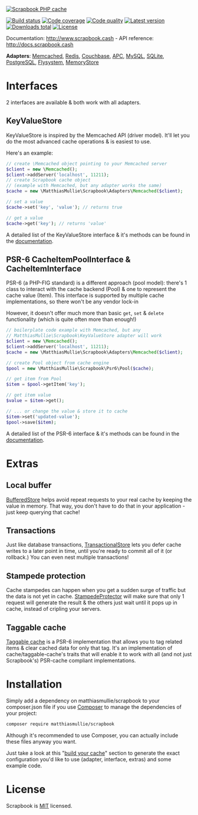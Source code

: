 [![Scrapbook PHP cache](http://www.scrapbook.cash/public/logo_side.png)](http://www.scrapbook.cash)

[![Build status](https://api.travis-ci.org/matthiasmullie/scrapbook.svg?branch=master)](https://travis-ci.org/matthiasmullie/scrapbook)
[![Code coverage](http://img.shields.io/codecov/c/github/matthiasmullie/scrapbook.svg)](https://codecov.io/github/matthiasmullie/scrapbook)
[![Code quality](http://img.shields.io/scrutinizer/g/matthiasmullie/scrapbook.svg)](https://scrutinizer-ci.com/g/matthiasmullie/scrapbook)
[![Latest version](http://img.shields.io/packagist/v/matthiasmullie/scrapbook.svg)](https://packagist.org/packages/matthiasmullie/scrapbook)
[![Downloads total](http://img.shields.io/packagist/dt/matthiasmullie/scrapbook.svg)](https://packagist.org/packages/matthiasmullie/scrapbook)
[![License](http://img.shields.io/packagist/l/matthiasmullie/scrapbook.svg)](https://github.com/matthiasmullie/scrapbook/blob/master/LICENSE)

Documentation: http://www.scrapbook.cash - API reference: http://docs.scrapbook.cash

**Adapters**:
[Memcached](http://www.scrapbook.cash/adapters/memcached.html),
[Redis](http://www.scrapbook.cash/adapters/redis.html),
[Couchbase](http://www.scrapbook.cash/adapters/couchbase.html),
[APC](http://www.scrapbook.cash/adapters/apc.html),
[MySQL](http://www.scrapbook.cash/adapters/mysql.html),
[SQLite](http://www.scrapbook.cash/adapters/sqlite.html),
[PostgreSQL](http://www.scrapbook.cash/adapters/postgresql.html),
[Flysystem](http://www.scrapbook.cash/adapters/flysystem.html),
[MemoryStore](http://www.scrapbook.cash/adapters/memory.html)


# Interfaces

2 interfaces are available & both work with all adapters.

## KeyValueStore

KeyValueStore is inspired by the Memcached API (driver model). It'll let you do
the most advanced cache operations & is easiest to use.

Here's an example:

```php
// create \Memcached object pointing to your Memcached server
$client = new \Memcached();
$client->addServer('localhost', 11211);
// create Scrapbook cache object
// (example with Memcached, but any adapter works the same)
$cache = new \MatthiasMullie\Scrapbook\Adapters\Memcached($client);

// set a value
$cache->set('key', 'value'); // returns true

// get a value
$cache->get('key'); // returns 'value'
```

A detailed list of the KeyValueStore interface & it's methods can be found in
the [documentation](http://www.scrapbook.cash/projects/key-value-store.html).


## PSR-6 CacheItemPoolInterface & CacheItemInterface

PSR-6 (a PHP-FIG standard) is a different approach (pool model): there's 1 class to interact
with the cache backend (Pool) & one to represent the cache value (Item).
This interface is supported by multiple cache implementations, so there won't be
any vendor lock-in

However, it doesn't offer much more than basic `get`, `set` & `delete`
functionality (which is quite often more than enough!)

```php
// boilerplate code example with Memcached, but any
// MatthiasMullie\Scrapbook\KeyValueStore adapter will work
$client = new \Memcached();
$client->addServer('localhost', 11211);
$cache = new \MatthiasMullie\Scrapbook\Adapters\Memcached($client);

// create Pool object from cache engine
$pool = new \MatthiasMullie\Scrapbook\Psr6\Pool($cache);

// get item from Pool
$item = $pool->getItem('key');

// get item value
$value = $item->get();

// ... or change the value & store it to cache
$item->set('updated-value');
$pool->save($item);
```

A detailed list of the PSR-6 interface & it's methods can be found in the
[documentation](http://www.scrapbook.cash/projects/psr-cache.html).


# Extras

## Local buffer

[BufferedStore](http://www.scrapbook.cash/projects/buffered-cache.html) helps
avoid repeat requests to your real cache by keeping the value in memory. That
way, you don't have to do that in your application - just keep querying that
cache!


## Transactions

Just like database transactions,
[TransactionalStore](http://www.scrapbook.cash/projects/transactional-cache.html)
lets you defer cache writes to a later point in time, until you're ready to
commit all of it (or rollback.) You can even nest multiple transactions!


## Stampede protection

Cache stampedes can happen when you get a sudden surge of traffic but the data
is not yet in cache.
[StampedeProtector](http://www.scrapbook.cash/projects/stampede-protector.html)
will make sure that only 1 request will generate the result & the others just
wait until it pops up in cache, instead of cripling your servers.


## Taggable cache


[Taggable cache](http://www.scrapbook.cash/projects/taggable-cache.html) is a
PSR-6 implementation that allows you to tag related items & clear cached data
for only that tag. It's an implementation of cache/taggable-cache's traits that
will enable it to work with all (and not just Scrapbook's) PSR-cache compliant
implementations.


# Installation

Simply add a dependency on matthiasmullie/scrapbook to your composer.json file
if you use [Composer](https://getcomposer.org/) to manage the dependencies of
your project:

```sh
composer require matthiasmullie/scrapbook
```

Although it's recommended to use Composer, you can actually include these files
anyway you want.

Just take a look at this "[build your cache](http://www.scrapbook.cash/)"
section to generate the exact configuration you'd like to use (adapter,
interface, extras) and some example code.


# License

Scrapbook is [MIT](http://opensource.org/licenses/MIT) licensed.
